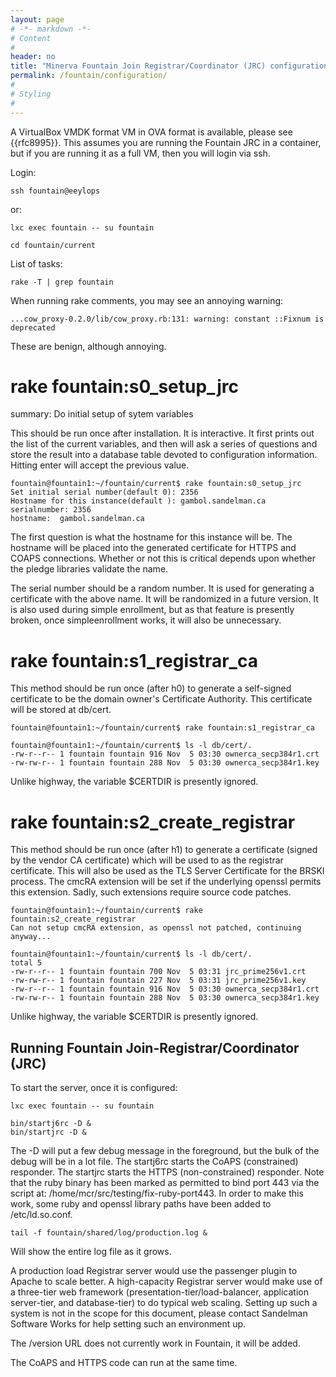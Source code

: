 ```yaml
---
layout: page
# -*- markdown -*-
# Content
#
header: no
title: "Minerva Fountain Join Registrar/Coordinator (JRC) configuration"
permalink: /fountain/configuration/
#
# Styling
#
---
```


A VirtualBox VMDK format VM in OVA format is available, please see {{rfc8995}}.
This assumes you are running the Fountain JRC in a container, but if you are
running it as a full VM, then you will login via ssh.

Login:

    ssh fountain@eeylops

or:

    lxc exec fountain -- su fountain

    cd fountain/current

List of tasks:

    rake -T | grep fountain

When running rake comments, you may see an annoying warning:

    ...cow_proxy-0.2.0/lib/cow_proxy.rb:131: warning: constant ::Fixnum is deprecated

These are benign, although annoying.


rake fountain:s0_setup_jrc
==========================
summary: Do initial setup of sytem variables

This should be run once after installation.  It is interactive.
It first prints out the list of the current variables, and then will ask a
series of questions and store the result into a database table devoted to
configuration information.  Hitting enter will accept the previous value.

    fountain@fountain1:~/fountain/current$ rake fountain:s0_setup_jrc
    Set initial serial number(default 0): 2356
    Hostname for this instance(default ): gambol.sandelman.ca
    serialnumber: 2356
    hostname:  gambol.sandelman.ca

The first question is what the hostname for this instance will be.
The hostname will be placed into the generated certificate for HTTPS
and COAPS connections.  Whether or not this is critical depends upon
whether the pledge libraries validate the name.

The serial number should be a random number. It is used for generating
a certificate with the above name.  It will be randomized in a future
version.  It is also used during simple enrollment, but as that feature
is presently broken, once simpleenrollment works, it will also be
unnecessary.

rake fountain:s1_registrar_ca
=============================

This method should be run once (after h0) to generate a self-signed
certificate to be the domain owner's Certificate Authority.
This certificate will be stored at db/cert.

    fountain@fountain1:~/fountain/current$ rake fountain:s1_registrar_ca

    fountain@fountain1:~/fountain/current$ ls -l db/cert/.
    -rw-r--r-- 1 fountain fountain 916 Nov  5 03:30 ownerca_secp384r1.crt
    -rw-rw-r-- 1 fountain fountain 288 Nov  5 03:30 ownerca_secp384r1.key

Unlike highway, the variable $CERTDIR is presently ignored.

rake fountain:s2_create_registrar
=================================

This method should be run once (after h1) to generate a certificate
(signed by the vendor CA certificate) which will be used to as the
registrar certificate.  This will also be used as the TLS Server Certificate
for the BRSKI process.
The cmcRA extension will be set if the underlying openssl permits this
extension. Sadly, such extensions require source code patches.

    fountain@fountain1:~/fountain/current$ rake fountain:s2_create_registrar
    Can not setup cmcRA extension, as openssl not patched, continuing anyway...

    fountain@fountain1:~/fountain/current$ ls -l db/cert/.
    total 5
    -rw-r--r-- 1 fountain fountain 700 Nov  5 03:31 jrc_prime256v1.crt
    -rw-rw-r-- 1 fountain fountain 227 Nov  5 03:31 jrc_prime256v1.key
    -rw-r--r-- 1 fountain fountain 916 Nov  5 03:30 ownerca_secp384r1.crt
    -rw-rw-r-- 1 fountain fountain 288 Nov  5 03:30 ownerca_secp384r1.key

Unlike highway, the variable $CERTDIR is presently ignored.

Running Fountain Join-Registrar/Coordinator (JRC)
-------------------------------------------------

To start the server, once it is configured:

    lxc exec fountain -- su fountain

    bin/startj6rc -D &
    bin/startjrc -D &

The -D will put a few debug message in the foreground, but the bulk of the
debug will be in a lot file.
The startj6rc starts the CoAPS (constrained) responder.
The startjrc starts the HTTPS (non-constrained) responder.  Note that the
ruby binary has been marked as permitted to bind port 443 via the script
at: /home/mcr/src/testing/fix-ruby-port443.  In order to make this work,
some ruby and openssl library paths have been added to /etc/ld.so.conf.

    tail -f fountain/shared/log/production.log &

Will show the entire log file as it grows.

A production load Registrar server would use the passenger plugin to Apache to
scale better.  A high-capacity Registrar server would make use of a three-tier
web framework (presentation-tier/load-balancer, application server-tier,
and database-tier) to do typical web scaling.  Setting up such a system is
not in the scope for this document, please contact Sandelman Software Works
for help setting such an environment up.

The /version URL does not currently work in Fountain, it will be added.

The CoAPS and HTTPS code can run at the same time.















